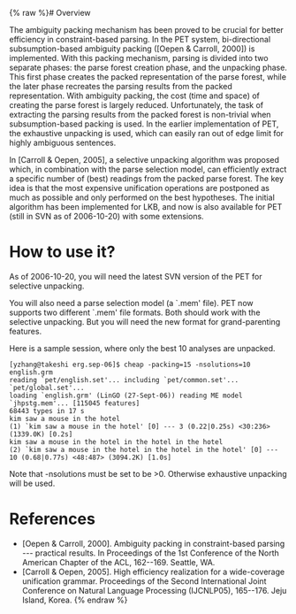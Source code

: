 {% raw %}# Overview

The ambiguity packing mechanism has been proved to be crucial for better
efficiency in constraint-based parsing. In the PET system,
bi-directional subsumption-based ambiguity packing (\[Oepen & Carroll,
2000\]) is implemented. With this packing mechanism, parsing is divided
into two separate phases: the parse forest creation phase, and the
unpacking phase. This first phase creates the packed representation of
the parse forest, while the later phase recreates the parsing results
from the packed representation. With ambiguity packing, the cost (time
and space) of creating the parse forest is largely reduced.
Unfortunately, the task of extracting the parsing results from the
packed forest is non-trivial when subsumption-based packing is used. In
the earlier implementation of PET, the exhaustive unpacking is used,
which can easily ran out of edge limit for highly ambiguous sentences.

In \[Carroll & Oepen, 2005\], a selective unpacking algorithm was
proposed which, in combination with the parse selection model, can
efficiently extract a specific number of (best) readings from the packed
parse forest. The key idea is that the most expensive unification
operations are postponed as much as possible and only performed on the
best hypotheses. The initial algorithm has been implemented for LKB, and
now is also available for PET (still in SVN as of 2006-10-20) with some
extensions.

# How to use it?

As of 2006-10-20, you will need the latest SVN version of the PET for
selective unpacking.

You will also need a parse selection model (a \`.mem' file). PET now
supports two different \`.mem' file formats. Both should work with the
selective unpacking. But you will need the new format for
grand-parenting features.

Here is a sample session, where only the best 10 analyses are unpacked.

    [yzhang@takeshi erg.sep-06]$ cheap -packing=15 -nsolutions=10 english.grm
    reading `pet/english.set'... including `pet/common.set'... `pet/global.set'...
    loading `english.grm' (LinGO (27-Sept-06)) reading ME model `jhpstg.mem'... [115045 features]
    68443 types in 17 s
    kim saw a mouse in the hotel
    (1) `kim saw a mouse in the hotel' [0] --- 3 (0.22|0.25s) <30:236> (1339.0K) [0.2s]
    kim saw a mouse in the hotel in the hotel in the hotel
    (2) `kim saw a mouse in the hotel in the hotel in the hotel' [0] --- 10 (0.68|0.77s) <48:487> (3094.2K) [1.0s]

Note that -nsolutions must be set to be &gt;0. Otherwise exhaustive
unpacking will be used.

# References

- \[Oepen & Carroll, 2000\]. Ambiguity packing in constraint-based
parsing --- practical results. In Proceedings of the 1st Conference
of the North American Chapter of the ACL, 162--169. Seattle, WA.
- \[Carroll & Oepen, 2005\]. High efficiency realization for a
wide-coverage unification grammar. Proceedings of the Second
International Joint Conference on Natural Language Processing
(IJCNLP05), 165--176. Jeju Island, Korea.
{% endraw %}